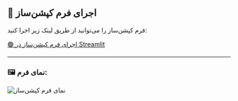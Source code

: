 ## 🎯 اجرای فرم کپشن‌ساز

فرم کپشن‌ساز را می‌توانید از طریق لینک زیر اجرا کنید:

[🟢 اجرای فرم کپشن‌ساز در Streamlit](https://caption-bot.streamlit.app)

---

### 🖼 نمای فرم:

![نمای فرم کپشن‌ساز](https://raw.githubusercontent.com/USERNAME/caption-bot/main/form-preview.png)

